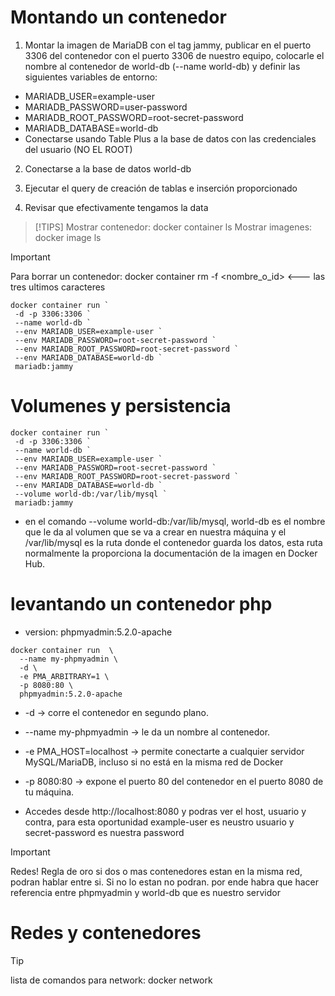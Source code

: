 # Montando un contenedor

1. Montar la imagen de MariaDB con el tag jammy, publicar en el puerto 3306 del contenedor con el puerto 3306 de nuestro equipo, colocarle el nombre al contenedor de world-db (--name world-db) y definir las siguientes variables de entorno:

- MARIADB_USER=example-user
- MARIADB_PASSWORD=user-password
- MARIADB_ROOT_PASSWORD=root-secret-password
- MARIADB_DATABASE=world-db
- Conectarse usando Table Plus a la base de datos con las credenciales del usuario (NO EL ROOT)

2. Conectarse a la base de datos world-db

3. Ejecutar el query de creación de tablas e inserción proporcionado

4. Revisar que efectivamente tengamos la data

> [!TIPS]
> Mostrar contenedor: docker container ls
> Mostrar imagenes:  docker image ls  


> [!IMPORTANT]  
> Para borrar un contenedor: docker container rm -f <nombre_o_id> <--- las tres ultimos caracteres


```
docker container run `
 -d -p 3306:3306 `
 --name world-db `
 --env MARIADB_USER=example-user `
 --env MARIADB_PASSWORD=root-secret-password `
 --env MARIADB_ROOT_PASSWORD=root-secret-password `
 --env MARIADB_DATABASE=world-db `
 mariadb:jammy
```

# Volumenes y persistencia

```
docker container run `
 -d -p 3306:3306 `
 --name world-db `
 --env MARIADB_USER=example-user `
 --env MARIADB_PASSWORD=root-secret-password `
 --env MARIADB_ROOT_PASSWORD=root-secret-password `
 --env MARIADB_DATABASE=world-db `
 --volume world-db:/var/lib/mysql `
 mariadb:jammy
```
-  en el comando --volume world-db:/var/lib/mysql, world-db es el nombre que le da al volumen que se va a crear en nuestra máquina y el /var/lib/mysql es la ruta donde el contenedor guarda los datos, esta ruta normalmente la proporciona la documentación de la imagen en Docker Hub.



# levantando un contenedor php

- version: phpmyadmin:5.2.0-apache

```
docker container run  \
  --name my-phpmyadmin \
  -d \
  -e PMA_ARBITRARY=1 \
  -p 8080:80 \
  phpmyadmin:5.2.0-apache
```

- -d → corre el contenedor en segundo plano.

- --name my-phpmyadmin → le da un nombre al contenedor.

- -e PMA_HOST=localhost → permite conectarte a cualquier servidor MySQL/MariaDB, incluso si no está en la misma red de Docker

- -p 8080:80 → expone el puerto 80 del contenedor en el puerto 8080 de tu máquina.

- Accedes desde http://localhost:8080 y podras ver el host, usuario y contra, para esta oportunidad  example-user  es neustro usuario y  secret-password es nuestra password

> [!IMPORTANT]  
> Redes!
> Regla de oro
> si dos o mas contenedores estan en la misma red, podran hablar entre si. Si no lo estan no podran.
> por ende habra que hacer referencia entre phpmyadmin y world-db que es nuestro servidor

# Redes y contenedores

> [!TIP]
> lista de comandos para network:  docker network





